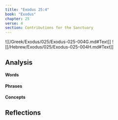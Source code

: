 ```yaml
---
title: "Exodus 25:4"
book: "Exodus"
chapter: 25
verse: 4
section: Contributions for the Sanctuary
---
```

![[/Greek/Exodus/025/Exodus-025-004G.md#Text]]
![[/Hebrew/Exodus/025/Exodus-025-004H.md#Text]]

## Analysis

#### Words

#### Phrases

#### Concepts

## Reflections
